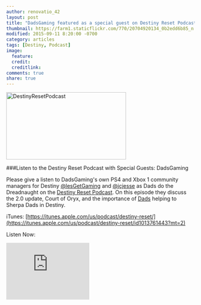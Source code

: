 ```yaml
---
author: renovatio_42
layout: post
title: "DadsGaming featured as a special guest on Destiny Reset Podcast!"
thumbnail: https://farm1.staticflickr.com/770/20704920134_0b2edd6b85_n.jpg
modified: 2015-09-11 8:20:00 -0700
category: articles
tags: [Destiny, Podcast]
image:
  feature: 
  credit: 
  creditlink: 
comments: true
share: true
---
```



<img src="https://farm1.staticflickr.com/770/20704920134_0b2edd6b85_n.jpg" width="320" height="180" alt="DestinyResetPodcast">

###Listen to the Destiny Reset Podcast with Special Guests: DadsGaming 


Please give a listen to DadsGaming's own PS4 and Xbox 1 community managers for Destiny [@lesGetGaming](https://twitter.com/LesGetGaming) and [@jcjesse](https://twitter.com/jcjesse) as Dads do the Dreadnaught on the [Destiny Reset Podcast](https://twitter.com/DestinyReset/). On this episode they discuss the 2.0 update, Court of Oryx, and the importance of [Dads](https://twitter.com/DestinyDads) helping to Sherpa Dads in Destiny.


iTunes: [https://itunes.apple.com/us/podcast/destiny-reset/](https://itunes.apple.com/us/podcast/destiny-reset/id1013761443?mt=2) 


Listen Now:

<iframe style="border: solid 1px #dedede;"  src="http://app.stitcher.com/splayer/f/69034/40398523" width="220" height="150" frameborder="0" scrolling="no"></iframe>
